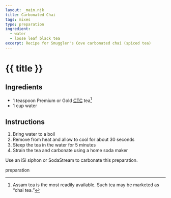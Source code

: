 ```yaml
---
layout: _main.njk
title: Carbonated Chai
tags: mixes
type: preparation
ingredient:
  - water
  - loose leaf black tea
excerpt: Recipe for Smuggler's Cove carbonated chai (spiced tea)
---
```


<!-- markdownlint-disable MD025 -->
# {{ title }}
<!-- markdownlint-enable MD025 -->

## Ingredients

* 1 teaspoon Premium or Gold <abbr title="crush, tear, curl"><a href="https://www.seriouseats.com/chai-recipe-8364307#toc-select-brew-how-to-choose-the-best-type-of-tea-for-chai black tea leaves" target="_blank" rel="external noopener">CTC</a></abbr> tea[^1]
* 1 cup water

[^1]: <span data-pagefind-filter="Ingredient">Assam tea</span> is the most readily available. Such tea may be marketed as <q>chai tea.</q>

## Instructions

1. Bring water to a boil
2. Remove from heat and allow to cool for about 30 seconds
3. Steep the tea in the water for 5 minutes
4. Strain the tea and carbonate using a home soda maker

<tiki-callout type="tip">

  Use an iSi siphon or SodaStream to carbonate this preparation.

</tiki-callout>

<div
  data-cat[0]="Preparation"
  data-ingredient[0]="Water"
  data-ingredient[1]="Tea, black, loose leaf (CTC)"
  data-pagefind-filter="
    Category[data-cat[0]],
    Ingredient[data-ingredient[0]],
    Ingredient[data-ingredient[1]]
  "
>
</div>

<div class="keywords" aria-hidden>preparation</div>
